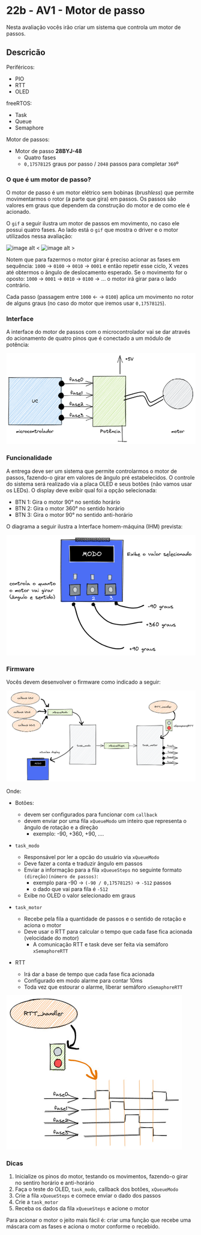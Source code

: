 # 22b - AV1 - Motor de passo

Nesta avaliação vocês irão criar um sistema que controla um motor de passos.

## Descricão

Periféricos:

- PIO
- RTT
- OLED

freeRTOS:

- Task
- Queue
- Semaphore

Motor de passos:

- Motor de passo **28BYJ-48**
  - Quatro fases
  - `0,17578125` graus por passo / `2048` passos para completar `360`º

### O que é um motor de passo?

O motor de passo é um motor elétrico sem bobinas (_brushless_) que permite movimentarmos o rotor (a parte que gira) em passos. Os passos são valores em graus que dependem da construção do motor e de como ele é acionado.

O `gif` a seguir ilustra um motor de passos em movimento, no caso ele possui quatro fases. Ao lado está o `gif` que mostra o driver e o motor utilizados nessa avaliação:

![image alt <](https://upload.wikimedia.org/wikipedia/commons/thumb/6/67/StepperMotor.gif/400px-StepperMotor.gif)
![image alt >](driver_motordepasso.gif)

Notem que para fazermos o motor girar é preciso acionar as fases em sequência: `1000` -> `0100` -> `0010` -> `0001` e então repetir esse ciclo, X vezes até obtermos o ângulo de deslocamento esperado. Se o movimento for o oposto: `1000` -> `0001` -> `0010` -> `0100` -> ... o motor irá girar para o lado contrário.

Cada passo (passagem entre `1000` <- -> `0100`) aplica um movimento no rotor de alguns graus (no caso do motor que iremos usar `0,17578125`).

### Interface

A interface do motor de passos com o microcontrolador vai se dar através do acionamento de quatro pinos que é conectado a um módulo de potência:

![](uc-motor.png)

### Funcionalidade

A entrega deve ser um sistema que permite controlarmos o motor de passos, fazendo-o girar em valores de ângulo pré estabelecidos. O controle do sistema será realizado via a placa OLED e seus botões (não vamos usar os LEDs). O display deve exibir qual foi a opção selecionada:

- BTN 1: Gira o motor 90° no sentido horário
- BTN 2: Gira o motor 360° no sentido horário
- BTN 3: Gira o motor 90° no sentido anti-horário

O diagrama a seguir ilustra a Interface homem-máquina (IHM) prevista:

![](oled.png)

### Firmware

Vocês devem desenvolver o firmware como indicado a seguir:

![](firmware.png)

Onde:

- Botões:

  - devem ser configurados para funcionar com `callback`
  - devem enviar por uma fila `xQueueModo` um inteiro que representa o ângulo de rotação e a direção
    - exemplo: -90, +360, +90, ....

- `task_modo`
  - Responsável por ler a opcão do usuário via `xQueueModo`
  - Deve fazer a conta e traduzir ângulo em passos
  - Enviar a informação para a fila `xQueueSteps` no seguinte formato `(direção)(número de passos)`:
    - exemplo para -90 -> `(-90 / 0,17578125)` -> `-512` passos
    - o dado que vai para fila é `-512`
  - Exibe no OLED o valor selecionado em graus
- `task_motor`

  - Recebe pela fila a quantidade de passos e o sentido de rotação e aciona o motor
  - Deve usar o RTT para calcular o tempo que cada fase fica acionada (velocidade do motor)
    - A comunicação RTT e task deve ser feita via semáforo `xSemaphoreRTT`

- RTT
  - Irá dar a base de tempo que cada fase fica acionada
  - Configurado em modo alarme para contar 10ms
  - Toda vez que estourar o alarme, liberar semáforo `xSemaphoreRTT`

![](rtt.jpg)

### Dicas

1. Inicialize os pinos do motor, testando os movimentos, fazendo-o girar no sentiro horário e anti-horário
1. Faça o teste do OLED, `task_modo`, callback dos botões, `xQueueModo`
1. Crie a fila `xQueueSteps` e comece enviar o dado dos passos
1. Crie a `task_motor`
1. Receba os dados da fila `xQueueSteps` e acione o motor

Para acionar o motor o jeito mais fácil é: criar uma função que recebe uma máscara com as fases e aciona o motor conforme o recebido.
